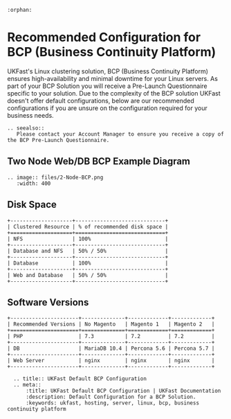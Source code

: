 ```eval_rst
:orphan:
```

# Recommended Configuration for BCP (Business Continuity Platform)

UKFast's Linux clustering solution, BCP (Business Continuity Platform) ensures high-availability and minimal downtime for your Linux servers. As part of your BCP Solution you will receive a Pre-Launch Questionnaire specific to your solution. Due to the complexity of the BCP solution UKFast doesn't offer default configurations, below are our recommended configurations if you are unsure on the configuration required for your business needs.

```eval_rst
.. seealso::
   Please contact your Account Manager to ensure you receive a copy of the BCP Pre-Launch Questionnaire.
```
## Two Node Web/DB BCP Example Diagram

```eval_rst
.. image:: files/2-Node-BCP.png
   :width: 400
```

## Disk Space

```eval_rst
+--------------------+-----------------------------+
| Clustered Resource | % of recommended disk space |
+====================+=============================+
| NFS                | 100%                        |
+--------------------+-----------------------------+
| Database and NFS   | 50% / 50%                   |
+--------------------+-----------------------------+
| Database           | 100%                        |
+--------------------+-----------------------------+
| Web and Database   | 50% / 50%                   |
+--------------------+-----------------------------+
```

## Software Versions

```eval_rst
+----------------------+--------------+-------------+-------------+
| Recommended Versions | No Magento   | Magento 1   | Magento 2   |
+======================+==============+=============+=============+
| PHP                  | 7.3          | 7.2         | 7.2         |
+----------------------+--------------+-------------+-------------+
| DB                   | MariaDB 10.4 | Percona 5.6 | Percona 5.7 |
+----------------------+--------------+-------------+-------------+
| Web Server           | nginx        | nginx       | nginx       |
+----------------------+--------------+-------------+-------------+
```
```eval_rst
  .. title:: UKFast Default BCP Configuration
  .. meta::
      :title: UKFast Default BCP Configuration | UKFast Documentation
      :description: Default Configuration for a BCP Solution.
      :keywords: ukfast, hosting, server, linux, bcp, business continuity platform
```
